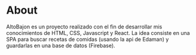 # About

AltoBajon es un proyecto realizado con el fin de desarrollar mis conocimientos de HTML, CSS, Javascript y React. La idea consiste en una SPA para buscar recetas de comidas (usando la api de Edaman) y guardarlas en una base de datos (Firebase). 
